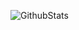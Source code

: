 ![GithubStats](https://github-readme-stats.vercel.app/api?zlwang7=coderfix-lab&show_icons=true&theme=dark&count_private=true)
